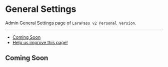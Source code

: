 # General Settings

Admin General Settings page of `LaraPass v2 Personal Version`.

---

- [Coming Soon](#soon)
- [<a href="https://github.com/larapass/LaraPass-v2-Docs/edit/master/resources/docs/personal/admin/general-settings.md" target="_blank"><i class="fa fa-edit"></i> Help us improve this page!</a>](#)

<a name="soon"></a>
## Coming Soon
